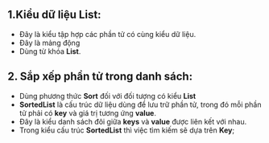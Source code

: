 ## **1.Kiểu dữ liệu List:**
- Đây là kiểu tập hợp các phần tử có cùng kiểu dữ liệu.
- Đây là mảng động
- Dùng từ khóa **List**.
## **2. Sắp xếp phần tử trong danh sách:**
- Dùng phương thức **Sort** đối với đối tượng có kiểu **List**
- **SortedList** là cấu trúc dữ liệu dùng để lưu trữ phần tử, trong đó mỗi phần tử phải có **key** và giá trị tương ứng **value**.
- Đây là kiểu danh sách đôi giữa **keys** và **value** được liên kết với nhau.
- Trong kiểu cấu trúc **SortedList** thì việc tìm kiếm sẽ dựa trên **Key**;
